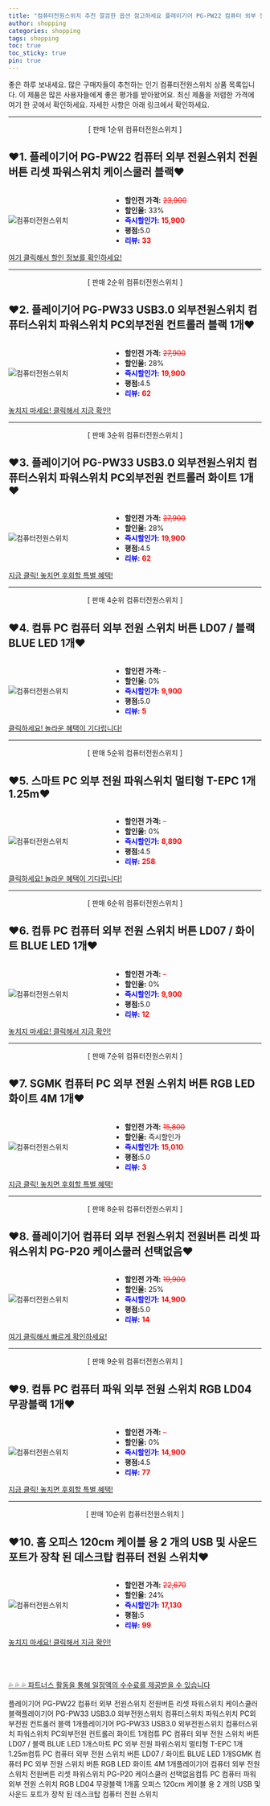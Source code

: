 ```yaml
---
title: "컴퓨터전원스위치 추천 깔끔한 옵션 참고하세요 플레이기어 PG-PW22 컴퓨터 외부 전원스위치"
author: shopping
categories: shopping
tags: shopping
toc: true
toc_sticky: true
pin: true
---
```

좋은 하루 보내세요. 많은 구매자들이 추천하는 인기 컴퓨터전원스위치 상품 목록입니다. 이 제품은 많은 사용자들에게 좋은 평가를 받아왔어요. 최신 제품을 저렴한 가격에 여기 한 곳에서 확인하세요. 자세한 사항은 아래 링크에서 확인하세요.

---
<p class="toplist" style="margin: 0 auto; display: block; width: fit-content;">[ 판매 1순위 컴퓨터전원스위치 ]</p>

<h2><strong>❤️1. 플레이기어 PG-PW22 컴퓨터 외부 전원스위치 전원버튼 리셋 파워스위치 케이스쿨러 블랙❤️</strong></h2>

<div style="display: flex; align-items: center;">
    <div style="flex: 0.4;">
        <img src="https://thumbnail9.coupangcdn.com/thumbnails/remote/230x230ex/image/vendor_inventory/7928/0c315511f2d2158d552f8e52a3f8e41ed27fcaa8c4322a502b273407447c.jpg" alt="컴퓨터전원스위치" style="max-width: 100%;">
    </div>
    <div style="flex: 0.6; margin-left: 10px;">
        <ul>
            <li><strong>할인전 가격:</strong> <del style="color: red;">23,900</del></li>
            <li><strong>할인율:</strong> 33%</li>
            <li><span style='color:blue'><strong>즉시할인가:</strong></span> <span style='color:red'><strong>15,900</strong></span></li>
            <li><strong>평점:</strong>5.0</li>
            <li><span style='color:blue'><strong>리뷰:</strong></span> <span style='color:red'><strong>33</strong></span></li>
        </ul>
    </div>
</div>
<div class="center">
    <a href="https://William4Davisa.github.io?lptag=AF9450613&subid=githubio&pageKey=7811950207&traceid=V0-153&itemId=21192360057&vendorItemId=88375458772" class="myButton">
        여기 클릭해서 할인 정보를 확인하세요!
    </a>
</div>


---
<p class="toplist" style="margin: 0 auto; display: block; width: fit-content;">[ 판매 2순위 컴퓨터전원스위치 ]</p>

<h2><strong>❤️2. 플레이기어 PG-PW33 USB3.0 외부전원스위치 컴퓨터스위치 파워스위치 PC외부전원 컨트롤러 블랙 1개❤️</strong></h2>

<div style="display: flex; align-items: center;">
    <div style="flex: 0.4;">
        <img src="https://thumbnail6.coupangcdn.com/thumbnails/remote/230x230ex/image/vendor_inventory/3321/555028492f5e91a98a473896ac1d62ab3df7f64439b5733a655982987566.jpg" alt="컴퓨터전원스위치" style="max-width: 100%;">
    </div>
    <div style="flex: 0.6; margin-left: 10px;">
        <ul>
            <li><strong>할인전 가격:</strong> <del style="color: red;">27,900</del></li>
            <li><strong>할인율:</strong> 28%</li>
            <li><span style='color:blue'><strong>즉시할인가:</strong></span> <span style='color:red'><strong>19,900</strong></span></li>
            <li><strong>평점:</strong>4.5</li>
            <li><span style='color:blue'><strong>리뷰:</strong></span> <span style='color:red'><strong>62</strong></span></li>
        </ul>
    </div>
</div>
<div class="center">
    <a href="https://William4Davisa.github.io?lptag=AF9450613&subid=githubio&pageKey=7742311428&traceid=V0-153&itemId=20833489115&vendorItemId=87911094351" class="myButton">
        놓치지 마세요! 클릭해서 지금 확인!
    </a>
</div>


---
<p class="toplist" style="margin: 0 auto; display: block; width: fit-content;">[ 판매 3순위 컴퓨터전원스위치 ]</p>

<h2><strong>❤️3. 플레이기어 PG-PW33 USB3.0 외부전원스위치 컴퓨터스위치 파워스위치 PC외부전원 컨트롤러 화이트 1개❤️</strong></h2>

<div style="display: flex; align-items: center;">
    <div style="flex: 0.4;">
        <img src="https://thumbnail6.coupangcdn.com/thumbnails/remote/230x230ex/image/vendor_inventory/3321/555028492f5e91a98a473896ac1d62ab3df7f64439b5733a655982987566.jpg" alt="컴퓨터전원스위치" style="max-width: 100%;">
    </div>
    <div style="flex: 0.6; margin-left: 10px;">
        <ul>
            <li><strong>할인전 가격:</strong> <del style="color: red;">27,900</del></li>
            <li><strong>할인율:</strong> 28%</li>
            <li><span style='color:blue'><strong>즉시할인가:</strong></span> <span style='color:red'><strong>19,900</strong></span></li>
            <li><strong>평점:</strong>4.5</li>
            <li><span style='color:blue'><strong>리뷰:</strong></span> <span style='color:red'><strong>62</strong></span></li>
        </ul>
    </div>
</div>
<div class="center">
    <a href="https://William4Davisa.github.io?lptag=AF9450613&subid=githubio&pageKey=7742311428&traceid=V0-153&itemId=20833489119&vendorItemId=87911094358" class="myButton">
        지금 클릭! 놓치면 후회할 특별 혜택!
    </a>
</div>


---
<p class="toplist" style="margin: 0 auto; display: block; width: fit-content;">[ 판매 4순위 컴퓨터전원스위치 ]</p>

<h2><strong>❤️4. 컴튜 PC 컴퓨터 외부 전원 스위치 버튼 LD07 / 블랙 BLUE LED 1개❤️</strong></h2>

<div style="display: flex; align-items: center;">
    <div style="flex: 0.4;">
        <img src="https://thumbnail7.coupangcdn.com/thumbnails/remote/230x230ex/image/vendor_inventory/7bc3/6b99c07232852e0cfdacb9b2ab8209479674296ff7ce375b111e526b2cc2.jpg" alt="컴퓨터전원스위치" style="max-width: 100%;">
    </div>
    <div style="flex: 0.6; margin-left: 10px;">
        <ul>
            <li><strong>할인전 가격:</strong> <del style="color: red;">-</del></li>
            <li><strong>할인율:</strong> 0%</li>
            <li><span style='color:blue'><strong>즉시할인가:</strong></span> <span style='color:red'><strong>9,900</strong></span></li>
            <li><strong>평점:</strong>5.0</li>
            <li><span style='color:blue'><strong>리뷰:</strong></span> <span style='color:red'><strong>5</strong></span></li>
        </ul>
    </div>
</div>
<div class="center">
    <a href="https://William4Davisa.github.io?lptag=AF9450613&subid=githubio&pageKey=7727080896&traceid=V0-153&itemId=20753718842&vendorItemId=87824021797" class="myButton">
        클릭하세요! 놀라운 혜택이 기다립니다!
    </a>
</div>


---
<p class="toplist" style="margin: 0 auto; display: block; width: fit-content;">[ 판매 5순위 컴퓨터전원스위치 ]</p>

<h2><strong>❤️5. 스마트 PC 외부 전원 파워스위치 멀티형 T-EPC 1개 1.25m❤️</strong></h2>

<div style="display: flex; align-items: center;">
    <div style="flex: 0.4;">
        <img src="https://thumbnail9.coupangcdn.com/thumbnails/remote/230x230ex/image/retail/images/2021/04/21/11/0/3970fb80-f433-446c-8dc0-6dba6df9cd58.jpg" alt="컴퓨터전원스위치" style="max-width: 100%;">
    </div>
    <div style="flex: 0.6; margin-left: 10px;">
        <ul>
            <li><strong>할인전 가격:</strong> <del style="color: red;">-</del></li>
            <li><strong>할인율:</strong> 0%</li>
            <li><span style='color:blue'><strong>즉시할인가:</strong></span> <span style='color:red'><strong>8,890</strong></span></li>
            <li><strong>평점:</strong>4.5</li>
            <li><span style='color:blue'><strong>리뷰:</strong></span> <span style='color:red'><strong>258</strong></span></li>
        </ul>
    </div>
</div>
<div class="center">
    <a href="https://William4Davisa.github.io?lptag=AF9450613&subid=githubio&pageKey=5386184498&traceid=V0-153&itemId=8019146614&vendorItemId=75307877504" class="myButton">
        클릭하세요! 놀라운 혜택이 기다립니다!
    </a>
</div>


---
<p class="toplist" style="margin: 0 auto; display: block; width: fit-content;">[ 판매 6순위 컴퓨터전원스위치 ]</p>

<h2><strong>❤️6. 컴튜 PC 컴퓨터 외부 전원 스위치 버튼 LD07 / 화이트 BLUE LED 1개❤️</strong></h2>

<div style="display: flex; align-items: center;">
    <div style="flex: 0.4;">
        <img src="https://thumbnail10.coupangcdn.com/thumbnails/remote/230x230ex/image/vendor_inventory/74eb/29ad0279aa8df3dd746b38b83defb2ee4e329f5984e618de0f9e57c4a7bc.jpg" alt="컴퓨터전원스위치" style="max-width: 100%;">
    </div>
    <div style="flex: 0.6; margin-left: 10px;">
        <ul>
            <li><strong>할인전 가격:</strong> <del style="color: red;">-</del></li>
            <li><strong>할인율:</strong> 0%</li>
            <li><span style='color:blue'><strong>즉시할인가:</strong></span> <span style='color:red'><strong>9,900</strong></span></li>
            <li><strong>평점:</strong>5.0</li>
            <li><span style='color:blue'><strong>리뷰:</strong></span> <span style='color:red'><strong>12</strong></span></li>
        </ul>
    </div>
</div>
<div class="center">
    <a href="https://William4Davisa.github.io?lptag=AF9450613&subid=githubio&pageKey=7727081253&traceid=V0-153&itemId=20753720529&vendorItemId=87824024691" class="myButton">
        놓치지 마세요! 클릭해서 지금 확인!
    </a>
</div>


---
<p class="toplist" style="margin: 0 auto; display: block; width: fit-content;">[ 판매 7순위 컴퓨터전원스위치 ]</p>

<h2><strong>❤️7. SGMK 컴퓨터 PC 외부 전원 스위치 버튼 RGB LED 화이트 4M 1개❤️</strong></h2>

<div style="display: flex; align-items: center;">
    <div style="flex: 0.4;">
        <img src="https://thumbnail9.coupangcdn.com/thumbnails/remote/230x230ex/image/vendor_inventory/6c98/aeda3bf8e38050dbaff34313e0473b5b20e33a2a7a85a65a499b5c727d20.jpg" alt="컴퓨터전원스위치" style="max-width: 100%;">
    </div>
    <div style="flex: 0.6; margin-left: 10px;">
        <ul>
            <li><strong>할인전 가격:</strong> <del style="color: red;">15,800</del></li>
            <li><strong>할인율:</strong> 즉시할인가</li>
            <li><span style='color:blue'><strong>즉시할인가:</strong></span> <span style='color:red'><strong>15,010</strong></span></li>
            <li><strong>평점:</strong>5.0</li>
            <li><span style='color:blue'><strong>리뷰:</strong></span> <span style='color:red'><strong>3</strong></span></li>
        </ul>
    </div>
</div>
<div class="center">
    <a href="https://William4Davisa.github.io?lptag=AF9450613&subid=githubio&pageKey=8153281427&traceid=V0-153&itemId=23211451685&vendorItemId=90243965522" class="myButton">
        지금 클릭! 놓치면 후회할 특별 혜택!
    </a>
</div>


---
<p class="toplist" style="margin: 0 auto; display: block; width: fit-content;">[ 판매 8순위 컴퓨터전원스위치 ]</p>

<h2><strong>❤️8. 플레이기어 컴퓨터 외부 전원스위치 전원버튼 리셋 파워스위치 PG-P20 케이스쿨러 선택없음❤️</strong></h2>

<div style="display: flex; align-items: center;">
    <div style="flex: 0.4;">
        <img src="https://thumbnail6.coupangcdn.com/thumbnails/remote/230x230ex/image/vendor_inventory/623e/a3c748f22df40fda294316099a8e965daa04fb4c19a68e080a17b43f0f54.jpg" alt="컴퓨터전원스위치" style="max-width: 100%;">
    </div>
    <div style="flex: 0.6; margin-left: 10px;">
        <ul>
            <li><strong>할인전 가격:</strong> <del style="color: red;">19,900</del></li>
            <li><strong>할인율:</strong> 25%</li>
            <li><span style='color:blue'><strong>즉시할인가:</strong></span> <span style='color:red'><strong>14,900</strong></span></li>
            <li><strong>평점:</strong>5.0</li>
            <li><span style='color:blue'><strong>리뷰:</strong></span> <span style='color:red'><strong>14</strong></span></li>
        </ul>
    </div>
</div>
<div class="center">
    <a href="https://William4Davisa.github.io?lptag=AF9450613&subid=githubio&pageKey=6823125997&traceid=V0-153&itemId=16177897018&vendorItemId=89550988168" class="myButton">
        여기 클릭해서 빠르게 확인하세요!
    </a>
</div>


---
<p class="toplist" style="margin: 0 auto; display: block; width: fit-content;">[ 판매 9순위 컴퓨터전원스위치 ]</p>

<h2><strong>❤️9. 컴튜 PC 컴퓨터 파워 외부 전원 스위치 RGB LD04 무광블랙 1개❤️</strong></h2>

<div style="display: flex; align-items: center;">
    <div style="flex: 0.4;">
        <img src="https://thumbnail7.coupangcdn.com/thumbnails/remote/230x230ex/image/vendor_inventory/dd57/0bd1c29de47d7e67e31553b066706095df91a0a986dfcbfe1514493d027d.jpg" alt="컴퓨터전원스위치" style="max-width: 100%;">
    </div>
    <div style="flex: 0.6; margin-left: 10px;">
        <ul>
            <li><strong>할인전 가격:</strong> <del style="color: red;">-</del></li>
            <li><strong>할인율:</strong> 0%</li>
            <li><span style='color:blue'><strong>즉시할인가:</strong></span> <span style='color:red'><strong>14,900</strong></span></li>
            <li><strong>평점:</strong>4.5</li>
            <li><span style='color:blue'><strong>리뷰:</strong></span> <span style='color:red'><strong>77</strong></span></li>
        </ul>
    </div>
</div>
<div class="center">
    <a href="https://William4Davisa.github.io?lptag=AF9450613&subid=githubio&pageKey=6196032732&traceid=V0-153&itemId=12263162714&vendorItemId=79533647338" class="myButton">
        지금 클릭! 놓치면 후회할 특별 혜택!
    </a>
</div>


---
<p class="toplist" style="margin: 0 auto; display: block; width: fit-content;">[ 판매 10순위 컴퓨터전원스위치 ]</p>

<h2><strong>❤️10. 홈 오피스 120cm 케이블 용 2 개의 USB 및 사운드 포트가 장착 된 데스크탑 컴퓨터 전원 스위치❤️</strong></h2>

<div style="display: flex; align-items: center;">
    <div style="flex: 0.4;">
        <img src="https://thumbnail9.coupangcdn.com/thumbnails/remote/230x230ex/image/vendor_inventory/1281/b8a27b7950a1a723e60b73198b6e9ebfe22a8ffbb3a52948fd361506a3fb.jpg" alt="컴퓨터전원스위치" style="max-width: 100%;">
    </div>
    <div style="flex: 0.6; margin-left: 10px;">
        <ul>
            <li><strong>할인전 가격:</strong> <del style="color: red;">22,670</del></li>
            <li><strong>할인율:</strong> 24%</li>
            <li><span style='color:blue'><strong>즉시할인가:</strong></span> <span style='color:red'><strong>17,130</strong></span></li>
            <li><strong>평점:</strong>5</li>
            <li><span style='color:blue'><strong>리뷰:</strong></span> <span style='color:red'><strong>99</strong></span></li>
        </ul>
    </div>
</div>
<div class="center">
    <a href="https://William4Davisa.github.io?lptag=AF9450613&subid=githubio&pageKey=8230949059&traceid=V0-153&itemId=23689041255&vendorItemId=90714192325" class="myButton">
        놓치지 마세요! 클릭해서 지금 확인!
    </a>
</div>

<br><br><br>[💦 💦 💦 파트너스 활동을 통해 일정액의 수수료를 제공받을 수 있습니다](https://link.coupang.com/a/bcpT2c)<br><br>플레이기어 PG-PW22 컴퓨터 외부 전원스위치 전원버튼 리셋 파워스위치 케이스쿨러 블랙플레이기어 PG-PW33 USB3.0 외부전원스위치 컴퓨터스위치 파워스위치 PC외부전원 컨트롤러 블랙 1개플레이기어 PG-PW33 USB3.0 외부전원스위치 컴퓨터스위치 파워스위치 PC외부전원 컨트롤러 화이트 1개컴튜 PC 컴퓨터 외부 전원 스위치 버튼 LD07 / 블랙 BLUE LED 1개스마트 PC 외부 전원 파워스위치 멀티형 T-EPC 1개 1.25m컴튜 PC 컴퓨터 외부 전원 스위치 버튼 LD07 / 화이트 BLUE LED 1개SGMK 컴퓨터 PC 외부 전원 스위치 버튼 RGB LED 화이트 4M 1개플레이기어 컴퓨터 외부 전원스위치 전원버튼 리셋 파워스위치 PG-P20 케이스쿨러 선택없음컴튜 PC 컴퓨터 파워 외부 전원 스위치 RGB LD04 무광블랙 1개홈 오피스 120cm 케이블 용 2 개의 USB 및 사운드 포트가 장착 된 데스크탑 컴퓨터 전원 스위치